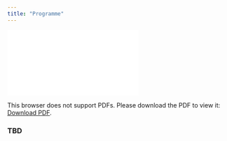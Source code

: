 ```yaml
---
title: "Programme"
---
```


<object data="/img/2024/Affiche 2024 v3.pdf" type="application/pdf" width="700px" height="700px">
    <embed src="/img/2024/Affiche 2024 v3.pdf">
        <p>This browser does not support PDFs. Please download the PDF to view it: <a href="/img/2024/Affiche 2024 v3.pdf">Download PDF</a>.</p>
    </embed>
</object>


### TBD
